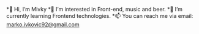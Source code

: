 *👋 Hi, I’m Mivky
*👀 I’m interested in Front-end, music and beer.
*🌱 I’m currently learning Frontend technologies.
*📫 You can reach me via email: marko.ivkovic92@gmail.com

